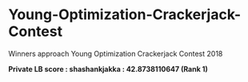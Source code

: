# Young-Optimization-Crackerjack-Contest
Winners approach Young Optimization Crackerjack Contest 2018

**Private LB score : 	shashankjakka : 42.8738110647 (Rank 1)**
